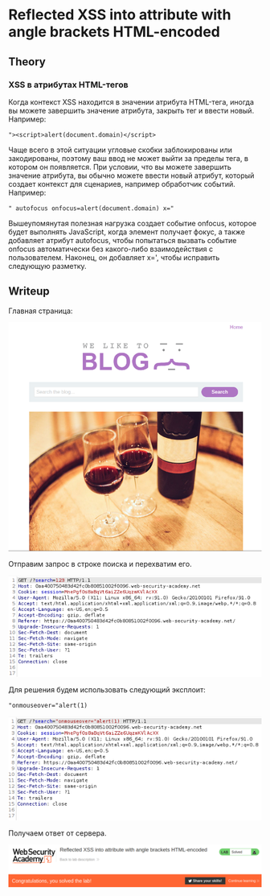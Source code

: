 # Reflected XSS into attribute with angle brackets HTML-encoded

## Theory

<h3>XSS в атрибутах HTML-тегов</h3>

Когда контекст XSS находится в значении атрибута HTML-тега, иногда вы можете завершить значение атрибута, закрыть тег и ввести новый. Например:
```
"><script>alert(document.domain)</script>
```

Чаще всего в этой ситуации угловые скобки заблокированы или закодированы, поэтому ваш ввод не может выйти за пределы тега, в котором он появляется. При условии, что вы можете завершить значение атрибута, вы обычно можете ввести новый атрибут, который создает контекст для сценариев, например обработчик событий. Например:
```
" autofocus onfocus=alert(document.domain) x="
```

Вышеупомянутая полезная нагрузка создает событие onfocus, которое будет выполнять JavaScript, когда элемент получает фокус, а также добавляет атрибут autofocus, чтобы попытаться вызвать событие onfocus автоматически без какого-либо взаимодействия с пользователем. Наконец, он добавляет x=', чтобы исправить следующую разметку.

## Writeup

Главная страница:

![](https://github.com/fobblified/Writeups/blob/main/Portswigger/(XSS)_Cross-site_scripting/Reflected_XSS_into_attribute_with_angle_brackets_HTML-encoded/assets/1.png)

Отправим запрос в строке поиска и перехватим его.

![](https://github.com/fobblified/Writeups/blob/main/Portswigger/(XSS)_Cross-site_scripting/Reflected_XSS_into_attribute_with_angle_brackets_HTML-encoded/assets/2.png)

Для решения будем использовать следующий эксплоит:
```
"onmouseover="alert(1)
```

![](https://github.com/fobblified/Writeups/blob/main/Portswigger/(XSS)_Cross-site_scripting/Reflected_XSS_into_attribute_with_angle_brackets_HTML-encoded/assets/3.png)

Получаем ответ от сервера.

![](https://github.com/fobblified/Writeups/blob/main/Portswigger/(XSS)_Cross-site_scripting/Reflected_XSS_into_attribute_with_angle_brackets_HTML-encoded/assets/4.png)
